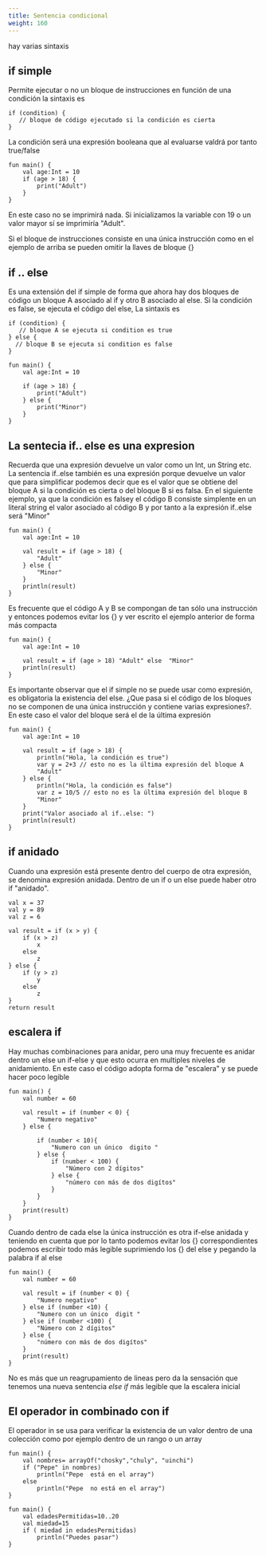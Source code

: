 ```yaml
---
title: Sentencia condicional
weight: 160
---
```


hay varias sintaxis
## if simple
Permite ejecutar o no un bloque de instrucciones en función de una condición
la sintaxis es
```
if (condition) {
   // bloque de código ejecutado si la condición es cierta
}
```

La condición será una expresión booleana que al evaluarse valdrá por tanto true/false
```
fun main() {
    val age:Int = 10
    if (age > 18) {
        print("Adult")
    } 
}
```
En este caso no se imprimirá nada. Si inicializamos la variable con 19 o un valor mayor sí se imprimiría "Adult".

Si el bloque de instrucciones consiste en una única instrucción como en el ejemplo de arriba se pueden omitir la llaves de bloque {}

## if .. else

Es una extensión del if simple de forma que ahora hay dos bloques de código un bloque A asociado al if y otro B asociado al else. Si la condición es false, se ejecuta el código del else,
La sintaxis es
```
if (condition) {
   // bloque A se ejecuta si condition es true
} else {
  // bloque B se ejecuta si condition es false
}
```
```
fun main() {
    val age:Int = 10

    if (age > 18) {
        print("Adult")
    } else {
        print("Minor")
    }
}
```
## La sentecia if.. else es una expresion

Recuerda que una expresión devuelve un valor como un Int, un String etc.
La sentencia if..else también es una expresión porque  devuelve un valor que para simplificar podemos decir que es el valor que se obtiene del bloque A si la condición es cierta o del bloque B si es falsa.  En el siguiente ejemplo, ya que  la condición es falsey el código B consiste simplente en un literal string el valor asociado al código B y por tanto a la expresión if..else será "Minor"
```
fun main() {
    val age:Int = 10

    val result = if (age > 18) {
        "Adult"
    } else {
        "Minor"
    }
    println(result)
}
```

Es frecuente que el código A y B se compongan de tan sólo una instrucción y entonces podemos evitar los {} y ver escrito el ejemplo anterior de forma más compacta
```
fun main() {
    val age:Int = 10

    val result = if (age > 18) "Adult" else  "Minor"
    println(result)
}
```

Es importante observar que el if simple no se puede usar como expresión, es obligatoria la existencia del else.
¿Que pasa si el código de los bloques no se componen de una única instrucción y contiene varias expresiones?. En este caso el valor del bloque será el de la última expresión
```
fun main() {
    val age:Int = 10

    val result = if (age > 18) {
        println("Hola, la condición es true")
        var y = 2+3 // esto no es la última expresión del bloque A
        "Adult"
    } else {
        println("Hola, la condición es false")
        var z = 10/5 // esto no es la última expresión del bloque B
        "Minor"
    }
    print("Valor asociado al if..else: ")
    println(result)
}
```
## if anidado
Cuando una expresión está presente dentro del cuerpo de otra expresión, se denomina expresión anidada. Dentro de un if o un else  puede haber otro if "anidado".
```
val x = 37
val y = 89
val z = 6

val result = if (x > y) {
    if (x > z)
        x
    else
        z
} else {
    if (y > z)
        y
    else
        z
}
return result
```
## escalera if
Hay muchas combinaciones para anidar, pero una muy frecuente es anidar dentro un  else un if-else y que esto ocurra en multiples niveles de anidamiento. En este caso el código adopta forma de "escalera"  y se puede hacer poco legible 

```
fun main() {
    val number = 60

    val result = if (number < 0) {
        "Numero negativo"
    } else {

        if (number < 10){
            "Numero con un único  digito "
        } else {
            if (number < 100) {
                "Número con 2 dígitos"
            } else {
                "número con más de dos digítos"
            }
        }
    }
    print(result)
}
```
Cuando dentro de cada else la única instrucción es otra if-else anidada y teniendo en cuenta que por lo tanto podemos evitar los {} correspondientes podemos escribir todo más legible suprimiendo los {} del else y pegando la palabra if al else 
```
fun main() {
    val number = 60

    val result = if (number < 0) {
        "Numero negativo"
    } else if (number <10) {
        "Numero con un único  digit "
    } else if (number <100) {
        "Número con 2 dígitos"
    } else {
        "número con más de dos digítos"
    }
    print(result)
}
```
No es más que un reagrupamiento de lineas pero da la sensación que tenemos una nueva sentencia *else if* más legible que la escalera inicial

## El operador in combinado con if
El operador in se usa para verificar la existencia  de un valor dentro de una colección como por ejemplo dentro de un rango o un array
```
fun main() {
    val nombres= arrayOf("chosky","chuly", "uinchi")
    if ("Pepe" in nombres)
        println("Pepe  está en el array")
    else
        println("Pepe  no está en el array")
}
```

```
fun main() {
    val edadesPermitidas=10..20
    val miedad=15
    if ( miedad in edadesPermitidas)
        println("Puedes pasar")
}
```